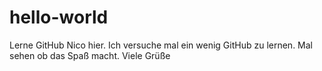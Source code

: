 # hello-world
Lerne GitHub
Nico hier. Ich versuche mal ein wenig GitHub zu lernen.
Mal sehen ob das Spaß macht.
Viele Grüße
